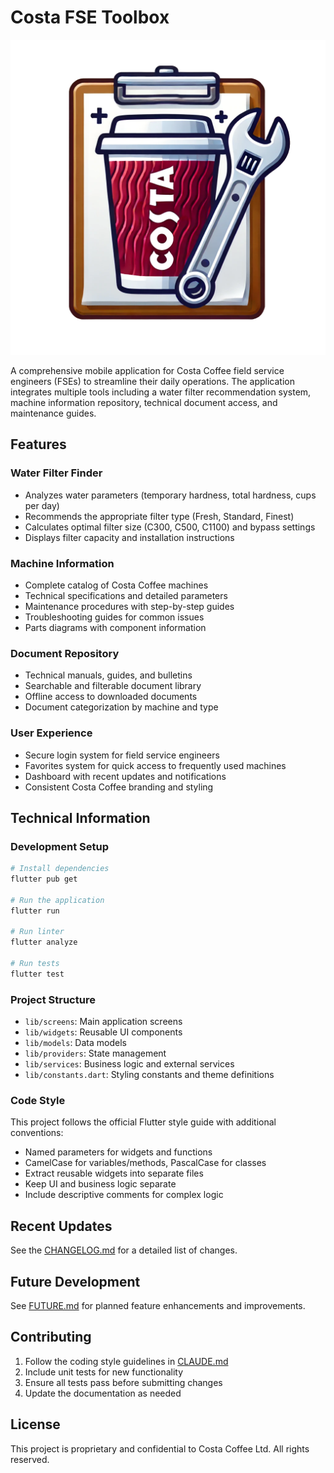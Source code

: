 # Costa FSE Toolbox

![Costa Coffee Logo](assets/icons/trans_cclogo.png)

A comprehensive mobile application for Costa Coffee field service engineers (FSEs) to streamline their daily operations. The application integrates multiple tools including a water filter recommendation system, machine information repository, technical document access, and maintenance guides.

## Features

### Water Filter Finder
- Analyzes water parameters (temporary hardness, total hardness, cups per day)
- Recommends the appropriate filter type (Fresh, Standard, Finest)
- Calculates optimal filter size (C300, C500, C1100) and bypass settings
- Displays filter capacity and installation instructions

### Machine Information
- Complete catalog of Costa Coffee machines
- Technical specifications and detailed parameters
- Maintenance procedures with step-by-step guides
- Troubleshooting guides for common issues
- Parts diagrams with component information

### Document Repository
- Technical manuals, guides, and bulletins
- Searchable and filterable document library
- Offline access to downloaded documents
- Document categorization by machine and type

### User Experience
- Secure login system for field service engineers
- Favorites system for quick access to frequently used machines
- Dashboard with recent updates and notifications
- Consistent Costa Coffee branding and styling

## Technical Information

### Development Setup
```bash
# Install dependencies
flutter pub get

# Run the application
flutter run

# Run linter
flutter analyze

# Run tests
flutter test
```

### Project Structure
- `lib/screens`: Main application screens
- `lib/widgets`: Reusable UI components
- `lib/models`: Data models
- `lib/providers`: State management
- `lib/services`: Business logic and external services
- `lib/constants.dart`: Styling constants and theme definitions

### Code Style
This project follows the official Flutter style guide with additional conventions:
- Named parameters for widgets and functions
- CamelCase for variables/methods, PascalCase for classes
- Extract reusable widgets into separate files
- Keep UI and business logic separate
- Include descriptive comments for complex logic

## Recent Updates
See the [CHANGELOG.md](CHANGELOG.md) for a detailed list of changes.

## Future Development
See [FUTURE.md](FUTURE.md) for planned feature enhancements and improvements.

## Contributing
1. Follow the coding style guidelines in [CLAUDE.md](CLAUDE.md)
2. Include unit tests for new functionality
3. Ensure all tests pass before submitting changes
4. Update the documentation as needed

## License
This project is proprietary and confidential to Costa Coffee Ltd.
All rights reserved.